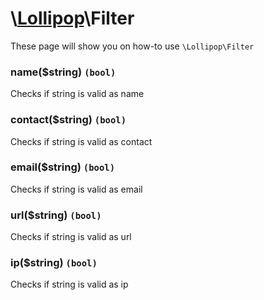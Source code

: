 # \\[Lollipop](https://github.com/jabernardo/lollipop-php)\Filter

These page will show you on how-to use ```\Lollipop\Filter``` 

### name($string) ```(bool)```
Checks if string is valid as name

### contact($string) ```(bool)```
Checks if string is valid as contact

### email($string) ```(bool)```
Checks if string is valid as email

### url($string) ```(bool)```
Checks if string is valid as url

### ip($string) ```(bool)```
Checks if string is valid as ip
